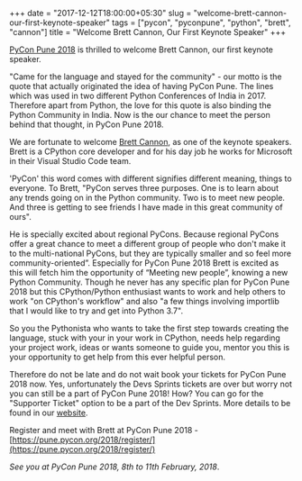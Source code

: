 +++
date = "2017-12-12T18:00:00+05:30"
slug = "welcome-brett-cannon-our-first-keynote-speaker"
tags = ["pycon", "pyconpune", "python", "brett", "cannon"]
title = "Welcome Brett Cannon, Our First Keynote Speaker"
+++

[PyCon Pune 2018](https://pune.pycon.org/2018/) is thrilled to welcome Brett Cannon, our first keynote speaker.

"Came for the language and stayed for the community" - our motto is the quote that actually originated the idea of having PyCon Pune. The lines which was used in two different Python Conferences of India in 2017. Therefore apart from Python, the love for this quote is also binding the Python Community in India. Now is the our chance to meet the person behind that thought, in PyCon Pune 2018.

We are fortunate to welcome [Brett Cannon](https://twitter.com/brettsky), as one of the keynote speakers. Brett is a CPython core developer and for his day job he works for Microsoft in their Visual Studio Code team. 

'PyCon' this word comes with different signifies different meaning, things to everyone.  To Brett, "PyCon serves three purposes. One is to learn about any trends going on in the Python community. Two is to meet new people. And three is getting to see friends I have made in this great community of ours".

He is specially excited about regional PyCons. Because regional PyCons offer a great chance to meet a different group of people who don't make it to the multi-national PyCons, but they are typically smaller and so feel more community-oriented”. Especially for PyCon Pune 2018 Brett is excited as this will fetch him the opportunity  of “Meeting new people”, knowing a new Python Community. Though he never has any specific plan for PyCon Pune 2018 but this CPython/Python enthusiast wants to work and help others to work "on CPython's workflow" and also "a few things involving importlib that I would like to try and get into Python 3.7". 
 
So you the Pythonista who wants to take the first step towards creating the language, stuck with your in your work in CPython, needs help regarding your project work, ideas or wants someone to guide you, mentor you this is your opportunity to get help from this ever helpful person.

Therefore do not be late and do not wait book your tickets for PyCon Pune 2018 now. Yes, unfortunately the Devs Sprints tickets are over but worry not you can still be a part of PyCon Pune 2018! How? You can go for the "Supporter Ticket" option to be a part of the Dev Sprints. More details to be found in our [website](https://pune.pycon.org/2018/register/).

Register and meet with Brett at PyCon Pune 2018 - [https://pune.pycon.org/2018/register/](https://pune.pycon.org/2018/register/)

*See you at PyCon Pune 2018, 8th to 11th February, 2018*.
